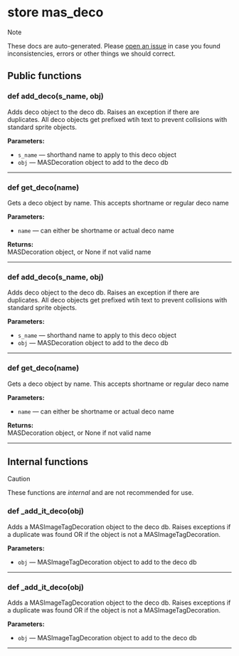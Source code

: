 # store mas_deco

> [!NOTE]
> These docs are auto-generated. Please [open an issue](https://github.com/Friends-of-Monika/mas-docs/issues/new)
> in case you found inconsistencies, errors or other things we should correct.

## Public functions

### def add_deco(s_name, obj)

Adds deco object to the deco db. Raises an exception if there are duplicates. All deco objects get prefixed wtih text to prevent collisions with standard sprite objects.

**Parameters:**
- `s_name` &mdash; shorthand name to apply to this deco object
- `obj` &mdash; MASDecoration object to add to the deco db


---

### def get_deco(name)

Gets a deco object by name. This accepts shortname or regular deco name

**Parameters:**
- `name` &mdash; can either be shortname or actual deco name


**Returns:**<br>
MASDecoration object, or None if not valid name

---

### def add_deco(s_name, obj)

Adds deco object to the deco db. Raises an exception if there are duplicates. All deco objects get prefixed wtih text to prevent collisions with standard sprite objects.

**Parameters:**
- `s_name` &mdash; shorthand name to apply to this deco object
- `obj` &mdash; MASDecoration object to add to the deco db


---

### def get_deco(name)

Gets a deco object by name. This accepts shortname or regular deco name

**Parameters:**
- `name` &mdash; can either be shortname or actual deco name


**Returns:**<br>
MASDecoration object, or None if not valid name

---

## Internal functions

> [!CAUTION]
> These functions are *internal* and are not recommended for use.

### def _add_it_deco(obj)

Adds a MASImageTagDecoration object to the deco db. Raises exceptions if a duplicate was found OR if the object is not a MASImageTagDecoration.

**Parameters:**
- `obj` &mdash; MASImageTagDecoration object to add to the deco db


---

### def _add_it_deco(obj)

Adds a MASImageTagDecoration object to the deco db. Raises exceptions if a duplicate was found OR if the object is not a MASImageTagDecoration.

**Parameters:**
- `obj` &mdash; MASImageTagDecoration object to add to the deco db


---

